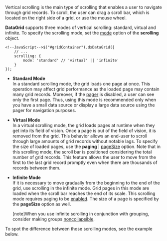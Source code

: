 Vertical scrolling is the main type of scrolling that enables a user to navigate through grid records. To scroll, the user can drag a scroll bar, which is located on the right side of a grid, or use the mouse wheel.

**DataGrid** supports three modes of vertical scrolling: standard, virtual and infinite. To specify the scrolling mode, set the [mode](/api-reference/10%20UI%20Widgets/dxDataGrid/1%20Configuration/scrolling/mode.md '/Documentation/ApiReference/UI_Widgets/dxDataGrid/Configuration/scrolling/#mode') option of the **scrolling** object.

	<!--JavaScript-->$("#gridContainer").dxDataGrid({
		// ...
		scrolling: {
			mode: 'standard' // 'virtual' || 'infinite'
		}
    });


* **Standard Mode**		
In a standard scrolling mode, the grid loads one page at once. This operation may affect grid performance as the loaded page may contain many grid records. Moreover, if the [pager](/concepts/10%20UI%20Widgets/70%20Data%20Grid/001%20Visual%20Elements/050%20Pager.md '/Documentation/Guide/UI_Widgets/Data_Grid/Visual_Elements/#Pager') is disabled, a user can see only the first page. Thus, using this mode is recommended only when you have a small data source or display a large data source using the pager for navigation purposes.

* **Virtual Mode**		
In a virtual scrolling mode, the grid loads pages at runtime when they get into its field of vision. Once a page is out of the field of vision, it is removed from the grid. This behavior allows an end-user to scroll through large amounts of grid records without notable lags. To specify the size of loaded pages, use the **paging** | [pageSize](/api-reference/10%20UI%20Widgets/dxDataGrid/1%20Configuration/paging/pageSize.md '/Documentation/ApiReference/UI_Widgets/dxDataGrid/Configuration/paging/#pageSize') option. Note that in this scrolling mode, the scroll bar is positioned considering the total number of grid records. This feature allows the user to move from the first to the last grid record promptly even when there are thousands of records between them.

* **Infinite Mode**			
If it is necessary to move gradually from the beginning to the end of the grid, use scrolling in the infinite mode. Grid pages in this mode are loaded when the scroll bar reaches the end of its scale. This scrolling mode requires paging to be [enabled](/api-reference/10%20UI%20Widgets/dxDataGrid/1%20Configuration/paging/enabled.md '/Documentation/ApiReference/UI_Widgets/dxDataGrid/Configuration/paging/#enabled'). The size of a page is specified by the **pageSize** option as well.

    [note]When you use infinite scrolling in conjunction with grouping, consider making groups [noncollapsible](/api-reference/10%20UI%20Widgets/dxDataGrid/1%20Configuration/grouping/allowCollapsing.md '/Documentation/ApiReference/UI_Widgets/dxDataGrid/Configuration/grouping/#allowCollapsing').

To spot the difference between those scrolling modes, see the example below.